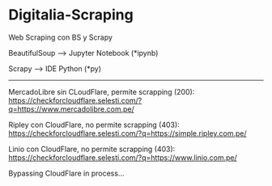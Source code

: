 # Digitalia-Scraping
Web Scraping con BS y Scrapy

BeautifulSoup --> Jupyter Notebook (*ipynb)

Scrapy --> IDE Python (*py)

----------------------------------------

MercadoLibre sin CLoudFlare, permite scrapping (200): https://checkforcloudflare.selesti.com/?q=https://www.mercadolibre.com.pe/

Ripley con CloudFlare, no permite scrapping (403): https://checkforcloudflare.selesti.com/?q=https://simple.ripley.com.pe/

Linio con CloudFlare, no permite scrapping (403): https://checkforcloudflare.selesti.com/?q=https://www.linio.com.pe/

Bypassing CloudFlare in process...
